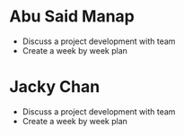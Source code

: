 # Abu Said Manap
* Discuss a project development with team
* Create a week by week plan
# Jacky Chan
* Discuss a project development with team
* Create a week by week plan

